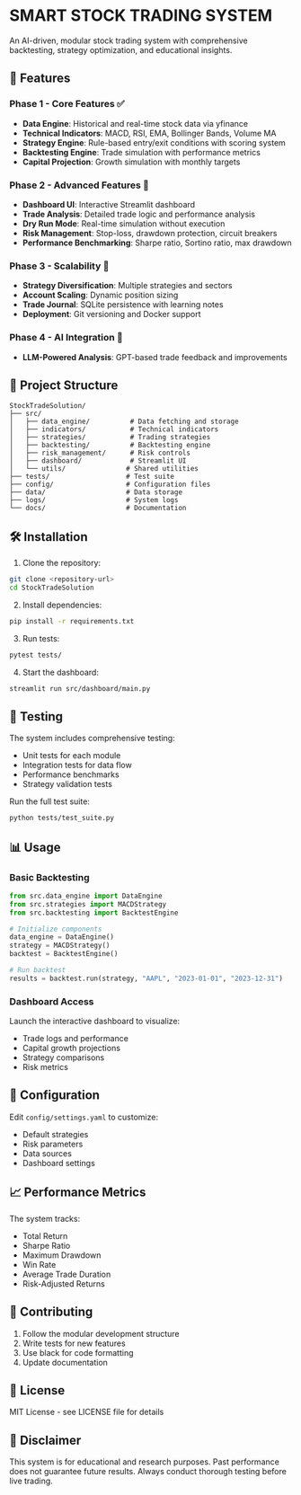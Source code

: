 # SMART STOCK TRADING SYSTEM

An AI-driven, modular stock trading system with comprehensive backtesting, strategy optimization, and educational insights.

## 🚀 Features

### Phase 1 - Core Features ✅
- **Data Engine**: Historical and real-time stock data via yfinance
- **Technical Indicators**: MACD, RSI, EMA, Bollinger Bands, Volume MA
- **Strategy Engine**: Rule-based entry/exit conditions with scoring system
- **Backtesting Engine**: Trade simulation with performance metrics
- **Capital Projection**: Growth simulation with monthly targets

### Phase 2 - Advanced Features 🔄
- **Dashboard UI**: Interactive Streamlit dashboard
- **Trade Analysis**: Detailed trade logic and performance analysis
- **Dry Run Mode**: Real-time simulation without execution
- **Risk Management**: Stop-loss, drawdown protection, circuit breakers
- **Performance Benchmarking**: Sharpe ratio, Sortino ratio, max drawdown

### Phase 3 - Scalability 🔄
- **Strategy Diversification**: Multiple strategies and sectors
- **Account Scaling**: Dynamic position sizing
- **Trade Journal**: SQLite persistence with learning notes
- **Deployment**: Git versioning and Docker support

### Phase 4 - AI Integration 🔄
- **LLM-Powered Analysis**: GPT-based trade feedback and improvements

## 📁 Project Structure

```
StockTradeSolution/
├── src/
│   ├── data_engine/          # Data fetching and storage
│   ├── indicators/           # Technical indicators
│   ├── strategies/           # Trading strategies
│   ├── backtesting/          # Backtesting engine
│   ├── risk_management/      # Risk controls
│   ├── dashboard/            # Streamlit UI
│   └── utils/               # Shared utilities
├── tests/                   # Test suite
├── config/                  # Configuration files
├── data/                    # Data storage
├── logs/                    # System logs
└── docs/                    # Documentation
```

## 🛠️ Installation

1. Clone the repository:
```bash
git clone <repository-url>
cd StockTradeSolution
```

2. Install dependencies:
```bash
pip install -r requirements.txt
```

3. Run tests:
```bash
pytest tests/
```

4. Start the dashboard:
```bash
streamlit run src/dashboard/main.py
```

## 🧪 Testing

The system includes comprehensive testing:
- Unit tests for each module
- Integration tests for data flow
- Performance benchmarks
- Strategy validation tests

Run the full test suite:
```bash
python tests/test_suite.py
```

## 📊 Usage

### Basic Backtesting
```python
from src.data_engine import DataEngine
from src.strategies import MACDStrategy
from src.backtesting import BacktestEngine

# Initialize components
data_engine = DataEngine()
strategy = MACDStrategy()
backtest = BacktestEngine()

# Run backtest
results = backtest.run(strategy, "AAPL", "2023-01-01", "2023-12-31")
```

### Dashboard Access
Launch the interactive dashboard to visualize:
- Trade logs and performance
- Capital growth projections
- Strategy comparisons
- Risk metrics

## 🔧 Configuration

Edit `config/settings.yaml` to customize:
- Default strategies
- Risk parameters
- Data sources
- Dashboard settings

## 📈 Performance Metrics

The system tracks:
- Total Return
- Sharpe Ratio
- Maximum Drawdown
- Win Rate
- Average Trade Duration
- Risk-Adjusted Returns

## 🤝 Contributing

1. Follow the modular development structure
2. Write tests for new features
3. Use black for code formatting
4. Update documentation

## 📝 License

MIT License - see LICENSE file for details

## 🚨 Disclaimer

This system is for educational and research purposes. Past performance does not guarantee future results. Always conduct thorough testing before live trading. 